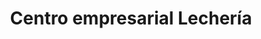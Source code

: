 ---
title: "Centro empresarial Lechería"
url: /lecheria/centro-empresarial-lecheria/
shop: centro comercial
---